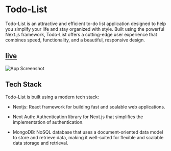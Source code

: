 
# Todo-List

Todo-List is an attractive and efficient to-do list application designed to help you simplify your life and stay organized with style. Built using the powerful Next.js framework, Todo-List offers a cutting-edge user experience that combines speed, functionality, and a beautiful, responsive design.




## [live](https://todolist-app-next-ts.vercel.app/)

![App Screenshot](https://res.cloudinary.com/dvkfio4zq/image/upload/v1698655172/jqomjwnzavvvptltfr2d.png)


## Tech Stack

Todo-List is built using a modern tech stack:

- Nextjs: React framework for building fast and scalable web applications.

- Next Auth: Authentication library for Next.js that simplifies the implementation of authentication.

- MongoDB: NoSQL database that uses a document-oriented data model to store and retrieve data, making it well-suited for flexible and scalable data storage and retrieval. 


 

